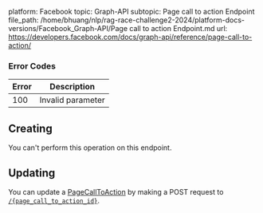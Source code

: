 platform: Facebook
topic: Graph-API
subtopic: Page call to action Endpoint
file_path: /home/bhuang/nlp/rag-race-challenge2-2024/platform-docs-versions/Facebook_Graph-API/Page call to action Endpoint.md
url: https://developers.facebook.com/docs/graph-api/reference/page-call-to-action/

### Error Codes

| Error | Description |
| --- | --- |
| 100 | Invalid parameter |

## Creating

You can't perform this operation on this endpoint.

## Updating

You can update a [PageCallToAction](https://developers.facebook.com/docs/graph-api/reference/page-call-to-action/) by making a POST request to [`/{page_call_to_action_id}`](https://developers.facebook.com/docs/graph-api/reference/page-call-to-action/).